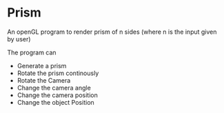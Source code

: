 # Prism
An openGL program to render prism of n sides (where n is the input given by user)

The program can
- Generate a prism
- Rotate the prism continously
- Rotate the Camera
- Change the camera angle
- Change the camera position
- Change the object Position
